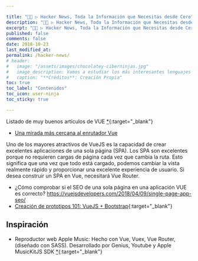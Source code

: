 ```yaml
---

title: "👨‍💻 ▷ Hacker News, Toda la Información que Necesitas desde Cero"
description: "👨‍💻 ▷ Hacker News, Toda la Información que Necesitas desde Cero."
excerpt: "👨‍💻 ▷ Hacker News, Toda la Información que Necesitas desde Cero."
published: false
comments: false
date: 2018-10-23
last_modified_at: 
permalink: /hacker-news/
# header:
#   image: "/assets/images/chocolatey-ciberninjas.jpg"
#   image_description: Vamos a estudiar los más interesantes lenguajes de programación y frameworks de 2019
#   caption: "**Créditos**: Creación Propia"
toc: true
toc_label: "Contenidos"
toc_icon: user-ninja
toc_sticky: true

---
```


Listado de muy buenos artículos de VUE [*](https://madewithvuejs.com/blog/vue-3-roundup){:target="_blank"}

* [Una mirada más cercana al enrutador Vue](https://vuejsdevelopers.com/2020/01/27/closer-look-at-vue-router/)

Uno de los mayores atractivos de VueJS es la capacidad de crear excelentes aplicaciones de una sola página (SPA). Los SPA son excelentes porque no requieren cargas de página cada vez que cambia la ruta. Esto significa que una vez que todo está cargado, podemos cambiar la vista realmente rápido y proporcionar una excelente experiencia de usuario. Si desea construir un SPA en Vue, necesitará Vue Router.

* ¿Cómo comprobar si el SEO de una sola página en una aplicación VUE es correcto? https://vuejsdevelopers.com/2018/04/09/single-page-app-seo/
* [Creación de prototipos 101: VueJS + Bootstrap](https://medium.com/@aniWeyn/prototyping-101-vuejs-bootstrapvue-vscode-714432fc4b93){:target="_blank"}


## Inspiración

* Reproductor web Apple Music: Hecho con Vue, Vuex, Vue Router, (diseñado con SASS). Desarrollado por Genius, Youtube y Apple MusicKitJS SDK [*](https://github.com/falcon78/Vusic#vusic---apple-music-web-player){:target="_blank"}